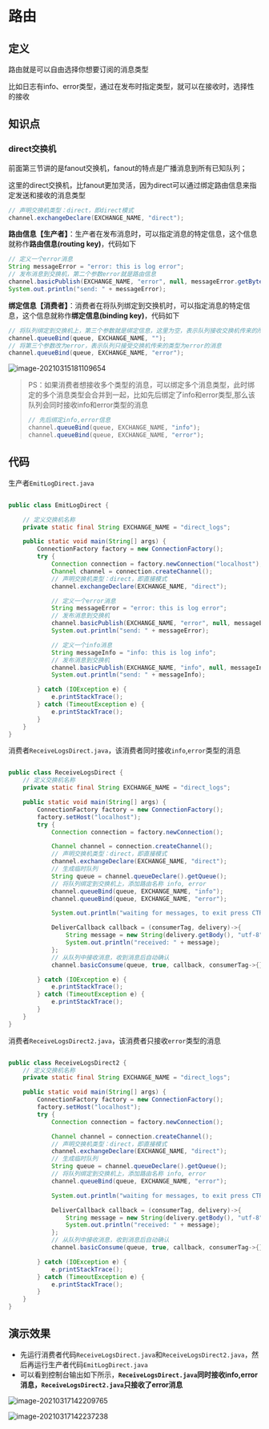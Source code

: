 # 路由

## 定义

路由就是可以自由选择你想要订阅的消息类型

比如日志有info、error类型，通过在发布时指定类型，就可以在接收时，选择性的接收

## 知识点

### direct交换机

前面第三节讲的是fanout交换机，fanout的特点是广播消息到所有已知队列；

这里的direct交换机，比fanout更加灵活，因为direct可以通过绑定路由信息来指定发送和接收的消息类型

```java
// 声明交换机类型：direct，即direct模式
channel.exchangeDeclare(EXCHANGE_NAME, "direct");
```

**路由信息【生产者】**：生产者在发布消息时，可以指定消息的特定信息，这个信息就称作**路由信息(routing key)**，代码如下

```java
// 定义一个error消息
String messageError = "error: this is log error";
// 发布消息到交换机，第二个参数error就是路由信息
channel.basicPublish(EXCHANGE_NAME, "error", null, messageError.getBytes());
System.out.println("send: " + messageError);
```

**绑定信息【消费者】**：消费者在将队列绑定到交换机时，可以指定消息的特定信息，这个信息就称作**绑定信息(binding key)**，代码如下

```java
// 将队列绑定到交换机上，第三个参数就是绑定信息，这里为空，表示队列接收交换机传来的所有消息
channel.queueBind(queue, EXCHANGE_NAME, "");
// 将第三个参数改为error，表示队列只接受交换机传来的类型为error的消息
channel.queueBind(queue, EXCHANGE_NAME, "error");
```

![image-20210315181109654](https://i.loli.net/2021/03/15/SqRMG12v4rutNci.png)

>  PS：如果消费者想接收多个类型的消息，可以绑定多个消息类型，此时绑定的多个消息类型会合并到一起，比如先后绑定了info和error类型,那么该队列会同时接收info和error类型的消息
>
>  ```java
>  // 先后绑定info,error信息
>  channel.queueBind(queue, EXCHANGE_NAME, "info");
>  channel.queueBind(queue, EXCHANGE_NAME, "error");
>  ```

## 代码

生产者`EmitLogDirect.java`

```java

public class EmitLogDirect {

    // 定义交换机名称
    private static final String EXCHANGE_NAME = "direct_logs";

    public static void main(String[] args) {
        ConnectionFactory factory = new ConnectionFactory();
        try {
            Connection connection = factory.newConnection("localhost");
            Channel channel = connection.createChannel();
            // 声明交换机类型：direct，即直接模式
            channel.exchangeDeclare(EXCHANGE_NAME, "direct");

            // 定义一个error消息
            String messageError = "error: this is log error";
            // 发布消息到交换机
            channel.basicPublish(EXCHANGE_NAME, "error", null, messageError.getBytes());
            System.out.println("send: " + messageError);

            // 定义一个info消息
            String messageInfo = "info: this is log info";
            // 发布消息到交换机
            channel.basicPublish(EXCHANGE_NAME, "info", null, messageInfo.getBytes());
            System.out.println("send: " + messageInfo);

        } catch (IOException e) {
            e.printStackTrace();
        } catch (TimeoutException e) {
            e.printStackTrace();
        }
    }
}

```

消费者`ReceiveLogsDirect.java`，该消费者同时接收`info`,`error`类型的消息

```java

public class ReceiveLogsDirect {
    // 定义交换机名称
    private static final String EXCHANGE_NAME = "direct_logs";

    public static void main(String[] args) {
        ConnectionFactory factory = new ConnectionFactory();
        factory.setHost("localhost");
        try {
            Connection connection = factory.newConnection();

            Channel channel = connection.createChannel();
            // 声明交换机类型：direct，即直接模式
            channel.exchangeDeclare(EXCHANGE_NAME, "direct");
            // 生成临时队列
            String queue = channel.queueDeclare().getQueue();
            // 将队列绑定到交换机上，添加路由名称 info, error
            channel.queueBind(queue, EXCHANGE_NAME, "info");
            channel.queueBind(queue, EXCHANGE_NAME, "error");

            System.out.println("waiting for messages, to exit press CTRL+C");

            DeliverCallback callback = (consumerTag, delivery)->{
                String message = new String(delivery.getBody(), "utf-8");
                System.out.println("received: " + message);
            };
            // 从队列中接收消息，收到消息后自动确认
            channel.basicConsume(queue, true, callback, consumerTag->{});

        } catch (IOException e) {
            e.printStackTrace();
        } catch (TimeoutException e) {
            e.printStackTrace();
        }
    }
}

```

消费者`ReceiveLogsDirect2.java`，该消费者只接收`error`类型的消息

```java

public class ReceiveLogsDirect2 {
    // 定义交换机名称
    private static final String EXCHANGE_NAME = "direct_logs";

    public static void main(String[] args) {
        ConnectionFactory factory = new ConnectionFactory();
        factory.setHost("localhost");
        try {
            Connection connection = factory.newConnection();

            Channel channel = connection.createChannel();
            // 声明交换机类型：direct，即直接模式
            channel.exchangeDeclare(EXCHANGE_NAME, "direct");
            // 生成临时队列
            String queue = channel.queueDeclare().getQueue();
            // 将队列绑定到交换机上，添加路由名称 info, error
            channel.queueBind(queue, EXCHANGE_NAME, "error");

            System.out.println("waiting for messages, to exit press CTRL+C");

            DeliverCallback callback = (consumerTag, delivery)->{
                String message = new String(delivery.getBody(), "utf-8");
                System.out.println("received: " + message);
            };
            // 从队列中接收消息，收到消息后自动确认
            channel.basicConsume(queue, true, callback, consumerTag->{});

        } catch (IOException e) {
            e.printStackTrace();
        } catch (TimeoutException e) {
            e.printStackTrace();
        }
    }
}

```

## 演示效果

- 先运行消费者代码`ReceiveLogsDirect.java`和`ReceiveLogsDirect2.java`，然后再运行生产者代码`EmitLogDirect.java`
- 可以看到控制台输出如下所示，**`ReceiveLogsDirect.java`同时接收info,error消息，`ReceiveLogsDirect2.java`只接收了error消息**

![image-20210317142209765](https://i.loli.net/2021/03/17/jHlObfwUGJdB95h.png)

![image-20210317142237238](https://i.loli.net/2021/03/17/UZcnRtofwvi4T65.png)